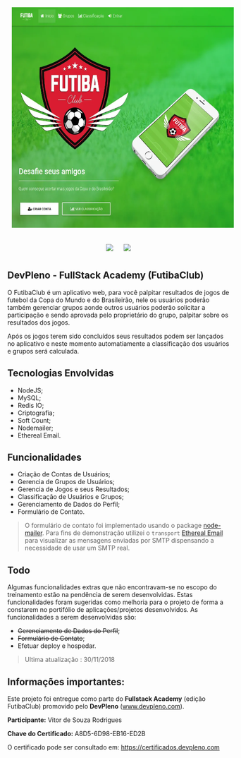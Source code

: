 <p align="center">
<img style="-webkit-user-select: none;padding: 10px;" src="https://raw.githubusercontent.com/vs0uz4/futibaclub/master/support_files/screenshot/futibaclub.webp" height="500">
</p>
<p align="center">
<img style="-webkit-user-select: none;padding: 10px;" src="https://upload.wikimedia.org/wikipedia/commons/d/d9/Node.js_logo.svg" height="80"> 
<img style="-webkit-user-select: none;padding: 10px;" src="https://upload.wikimedia.org/wikipedia/en/thumb/6/6b/Redis_Logo.svg/1200px-Redis_Logo.svg.png" height="70">
</p>

## DevPleno - FullStack Academy (FutibaClub)
O FutibaClub é um aplicativo web, para você palpitar resultados de jogos de futebol da Copa do Mundo e do Brasileirão, nele os usuários poderão também gerenciar grupos aonde outros usuários poderão solicitar a participação e sendo aprovada pelo proprietário do grupo, palpitar sobre os resultados dos jogos.

Após os jogos terem sido concluídos seus resultados podem ser lançados no aplicativo e neste momento automatiamente a classificação dos usuários e grupos será calculada.

## Tecnologias Envolvidas
- NodeJS;
- MySQL;
- Redis IO;
- Criptografia;
- Soft Count;
- Nodemailer;
- Ethereal Email.

## Funcionalidades

- Criação de Contas de Usuários;
- Gerencia de Grupos de Usuários;
- Gerencia de Jogos e seus Resultados;
- Classificação de Usuários e Grupos;
- Gerenciamento de Dados do Perfil;
- Formulário de Contato.

> O formulário de contato foi implementado usando o package [node-mailer](https://nodemailer.com/about/). Para fins de demonstração utilizei o `transport` [Ethereal Email](https://ethereal.email/) para visualizar as mensagens enviadas por SMTP dispensando a necessidade de usar um SMTP real. 

## Todo
Algumas funcionalidades extras que não encontravam-se no escopo do treinamento estão na pendência de serem desenvolvidas. Estas funcionalidades foram sugeridas como melhoria para o projeto de forma a constarem no portifólio de aplicações/projetos desenvolvidos. As funcionalidades a serem desenvolvidas são:
- ~~Gerenciamento de Dados do Perfil~~;
- ~~Formulário de Contato~~;
- Efetuar deploy e hospedar.

> Ultima atualização : 30/11/2018

## Informações importantes:

Este projeto foi entregue como parte do **Fullstack Academy** (edição FutibaClub) promovido pelo **DevPleno** (www.devpleno.com).

**Participante:** Vitor de Souza Rodrigues

**Chave do Certificado:** A8D5-6D98-EB16-ED2B

O certificado pode ser consultado em: https://certificados.devpleno.com
